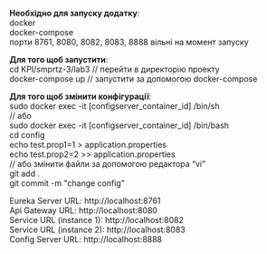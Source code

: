 **Необхідно для запуску додатку**:  
docker  
docker-compose  
порти 8761, 8080, 8082, 8083, 8888 вільні на момент запуску

**Для того щоб запустити**:  
cd KPI/smprtz-3/lab3 // перейти в директорію проекту  
docker-compose up // запустити за допомогою docker-compose  

**Для того щоб змінити конфігурації**:  
sudo docker exec -it [configserver_container_id] /bin/sh  
// або  
sudo docker exec -it  [configserver_container_id] /bin/bash  
cd config  
echo test.prop1=1 > application.properties  
echo test.prop2=2 >> application.properties  
// або змінити файли за допомогою редактора “vi”  
git add .  
git commit -m "change config" 

Eureka Server URL: http://localhost:8761  
Api Gateway URL: http://localhost:8080  
Service URL (instance 1): http://localhost:8082   
Service URL (instance 2): http://localhost:8083    
Config Server URL: http://localhost:8888  
